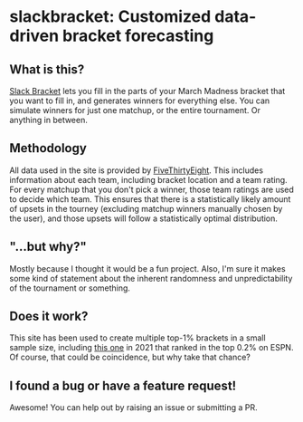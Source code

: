 # slackbracket: Customized data-driven bracket forecasting

## What is this?
[Slack Bracket](https://slackbracket.com) lets you fill in the parts of your March Madness bracket that you want to fill in, and generates winners for everything else. You can simulate winners for just one matchup, or the entire tournament. Or anything in between.

## Methodology
All data used in the site is provided by [FiveThirtyEight](https://fivethirtyeight.com/features/how-our-march-madness-predictions-work-2). This includes information about each team, including bracket location and a team rating. For every matchup that you don't pick a winner, those team ratings are used to decide which team. This ensures that there is a statistically likely amount of upsets in the tourney (excluding matchup winners manually chosen by the user), and those upsets will follow a statistically optimal distribution.

## "...but why?"
Mostly because I thought it would be a fun project. Also, I'm sure it makes some kind of statement about the inherent randomness and unpredictability of the tournament or something.

## Does it work?
This site has been used to create multiple top-1% brackets in a small sample size, including [this one](https://fantasy.espn.com/tournament-challenge-bracket/2021/en/entry?entryID=50358161) in 2021 that ranked in the top 0.2% on ESPN. Of course, that could be coincidence, but why take that chance?

## I found a bug or have a feature request!
Awesome! You can help out by raising an issue or submitting a PR.
